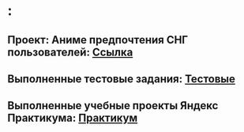 # : 
## Проект: Аниме предпочтения СНГ пользователей: [Ссылка](https://github.com/IaroslavLanskikh/Projects/tree/main/pet-projects)
## Выполненные тестовые задания: [Тестовые](https://github.com/IaroslavLanskikh/Projects/tree/main/tests)
## Выполненные учебные проекты Яндекс Практикума: [Практикум](https://github.com/IaroslavLanskikh/Projects/tree/main/yandex_projects)
